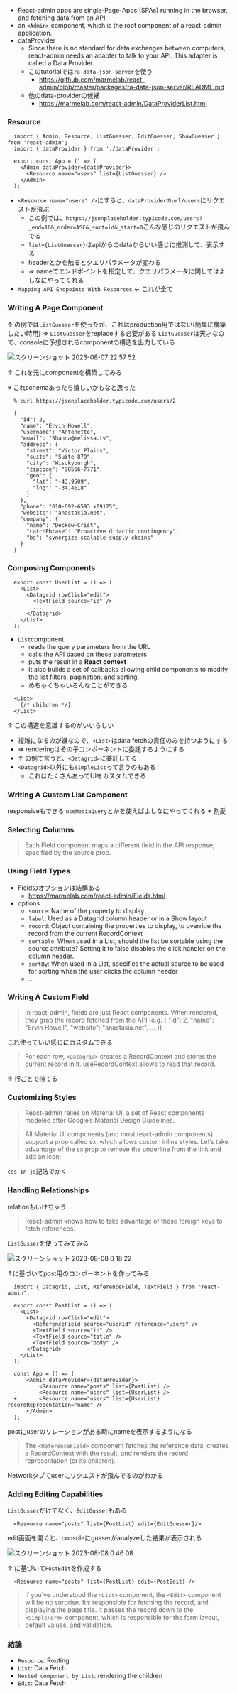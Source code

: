 - React-admin apps are single-Page-Apps (SPAs) running in the browser, and fetching data from an API. 
-  an `<Admin>` component, which is the root component of a react-admin application.
- dataProvider
  - Since there is no standard for data exchanges between computers, react-admin needs an adapter to talk to your API. This adapter is called a Data Provider.
  - このtutorialでは`ra-data-json-server`を使う
    - https://github.com/marmelab/react-admin/blob/master/packages/ra-data-json-server/README.md
  - 他のdata-providerの候補
    - https://marmelab.com/react-admin/DataProviderList.html

### Resource
```tsx
  import { Admin, Resource, ListGuesser, EditGuesser, ShowGuesser } from 'react-admin';
  import { dataProvider } from './dataProvider';

  export const App = () => (
    <Admin dataProvider={dataProvider}>
      <Resource name="users" list={ListGuesser} />
    </Admin>
  );
```
- `<Resource name="users" />`にすると、`dataProviderのurl/users`にリクエストが飛ぶ
  - この例では、`https://jsonplaceholder.typicode.com/users?_end=10&_order=ASC&_sort=id&_start=0`こんな感じのリクエストが飛んでる
  - `list={ListGuesser}`はapiからのdataからいい感じに推測して、表示する
  - headerとかを触るとクエリパラメータが変わる
  - => nameでエンドポイントを指定して、クエリパラメータに関してはよしなにやってくれる
- `Mapping API Endpoints With Resources` <- これが全て

### Writing A Page Component
↑ の例では`ListGuesser`を使ったが、これはproduction用ではない(簡単に構築したい時用)
=> `ListGuesser`をreplaceする必要がある
`ListGuesser`は天才なので、consoleに予想されるcomponentの構造を出力している

![スクリーンショット 2023-08-07 22 57 52](https://github.com/tsuzuki-takaaki/test-admin/assets/77610894/ed9d92c0-3653-4664-a511-56ccb1727c77)

↑ これを元にcomponentを構築してみる

※ これschemaあったら嬉しいかもなと思った
```
  % curl https://jsonplaceholder.typicode.com/users/2
```
```
  {
    "id": 2,
    "name": "Ervin Howell",
    "username": "Antonette",
    "email": "Shanna@melissa.tv",
    "address": {
      "street": "Victor Plains",
      "suite": "Suite 879",
      "city": "Wisokyburgh",
      "zipcode": "90566-7771",
      "geo": {
        "lat": "-43.9509",
        "lng": "-34.4618"
      }
    },
    "phone": "010-692-6593 x09125",
    "website": "anastasia.net",
    "company": {
      "name": "Deckow-Crist",
      "catchPhrase": "Proactive didactic contingency",
      "bs": "synergize scalable supply-chains"
    }
  }
```
### Composing Components
```tsx
  export const UserList = () => (
    <List>
      <Datagrid rowClick="edit">
        <TextField source="id" />
        ...
      </Datagrid>
    </List>
  );
```
- `List`component
  - reads the query parameters from the URL
  - calls the API based on these parameters
  - puts the result in a **React context**
  -  It also builds a set of callbacks allowing child components to modify the list filters, pagination, and sorting.
  - めちゃくちゃいろんなことができる

```tsx
  <List>
    {/* children */}
  </List>
```
↑ この構造を意識するのがいいらしい

- 複雑になるのが嫌なので、`<List>`はdata fetchの責任のみを持つようにする
- => renderingはその子コンポーネントに委託するようにする
- ↑ の例で言うと、`<Datagrid>`に委託してる
- `<Datagrid>`以外にも`SimpleList`って言うのもある
  - これはたくさんあってUIをカスタムできる

### Writing A Custom List Component
responsiveもできる
`useMediaQuery`とかを使えばよしなにやってくれる
※ 割愛

### Selecting Columns
> Each Field component maps a different field in the API response, specified by the source prop.

### Using Field Types
- Fieldのオプションは結構ある
  - https://marmelab.com/react-admin/Fields.html
- options
  - `source`: Name of the property to display
  - `label`: Used as a Datagrid column header or in a Show layout
  - `record`: Object containing the properties to display, to override the record from the current RecordContext
  - `sortable`: When used in a List, should the list be sortable using the source attribute? Setting it to false disables the click handler on the column header.
  - `sortBy`: When used in a List, specifies the actual source to be used for sorting when the user clicks the column header
  - ... 

### Writing A Custom Field
> In react-admin, fields are just React components. When rendered, they grab the record fetched from the API (e.g. { "id": 2, "name": "Ervin Howell", "website": "anastasia.net", ... })

これ使っていい感じにカスタムできる

> For each row, `<Datagrid>` creates a RecordContext and stores the current record in it. useRecordContext allows to read that record.

↑ 行ごとで持てる

### Customizing Styles
> React-admin relies on Material UI, a set of React components modeled after Google’s Material Design Guidelines.

>  All Material UI components (and most react-admin components) support a prop called sx, which allows custom inline styles. Let’s take advantage of the sx prop to remove the underline from the link and add an icon:

`css in js`記法でかく

### Handling Relationships
relationもいけちゃう
> React-admin knows how to take advantage of these foreign keys to fetch references.

`ListGusser`を使ってみてみる

![スクリーンショット 2023-08-08 0 18 22](https://github.com/tsuzuki-takaaki/test-admin/assets/77610894/699305d6-b807-41e8-a03b-dae52b0bc631)

↑に基づいてpost用のコンポーネントを作ってみる

```tsx
  import { Datagrid, List, ReferenceField, TextField } from "react-admin";

  export const PostList = () => (
    <List>
      <Datagrid rowClick="edit">
        <ReferenceField source="userId" reference="users" />
        <TextField source="id" />
        <TextField source="title" />
        <TextField source="body" />
      </Datagrid>
    </List>
  );
```
```tsx
  const App = () => (
      <Admin dataProvider={dataProvider}>
          <Resource name="posts" list={PostList} />
  -       <Resource name="users" list={UserList} />
  +       <Resource name="users" list={UserList} recordRepresentation="name" />
      </Admin>
  );
```
postにuserのリレーションがある時にnameを表示するようになる
> The `<ReferenceField>` component fetches the reference data, creates a RecordContext with the result, and renders the record representation (or its children).

Networkタブてuserにリクエストが飛んでるのがわかる

### Adding Editing Capabilities
`ListGusser`だけでなく、`EditGusser`もある
```tsx
  <Resource name="posts" list={PostList} edit={EditGuesser}/>
```
edit画面を開くと、consoleにgusserがanalyzeした結果が表示される

![スクリーンショット 2023-08-08 0 46 08](https://github.com/tsuzuki-takaaki/test-admin/assets/77610894/cfca2ca9-a1fb-4b16-b6a9-77e523b1ebd8)

↑ に基づいて`PostEdit`を作成する
```tsx
  <Resource name="posts" list={PostList} edit={PostEdit} />
```
> If you’ve understood the `<List>` component, the `<Edit>` component will be no surprise. It’s responsible for fetching the record, and displaying the page title. It passes the record down to the `<SimpleForm>` component, which is responsible for the form layout, default values, and validation.

### 結論
- `Resource`: Routing
- `List`: Data Fetch
- `Nested component by List`: rendering the children
- `Edit`: Data Fetch
